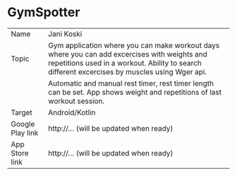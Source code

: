 # GymSpotter

|                  |                                                                                                                                                                                                            |
| ---------------- | -----------------------------------------------------------------------------------------------------------------------------------------------------------------------------------------------------------|
| Name             | Jani Koski                                                                                                                                                                                                 |
| Topic            | Gym application where you can make workout days where you can add excercises with weights and repetitions used in a workout. Ability to search different excercises by muscles using Wger api.             |
|                  | Automatic and manual rest timer, rest timer length can be set. App shows weight and repetitions of last workout session.                                                                                   |
| Target           | Android/Kotlin                                                                                                                                                                                             |
| Google Play link | http://… (will be updated when ready)                                                                                                                                                                      |
| App Store link   | http://… (will be updated when ready)                                                                                                                                                                      |
